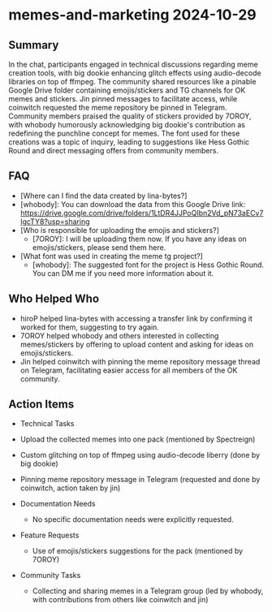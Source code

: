 # memes-and-marketing 2024-10-29

## Summary
 In the chat, participants engaged in technical discussions regarding meme creation tools, with big dookie enhancing glitch effects using audio-decode libraries on top of ffmpeg. The community shared resources like a pinable Google Drive folder containing emojis/stickers and TG channels for OK memes and stickers. Jin pinned messages to facilitate access, while coinwitch requested the meme repository be pinned in Telegram. Community members praised the quality of stickers provided by 7OROY, with whobody humorously acknowledging big dookie's contribution as redefining the punchline concept for memes. The font used for these creations was a topic of inquiry, leading to suggestions like Hess Gothic Round and direct messaging offers from community members.

## FAQ
 - [Where can I find the data created by lina-bytes?]
  - [whobody]: You can download the data from this Google Drive link: https://drive.google.com/drive/folders/1LtDR4JJPoQIbn2Vd_pN73aECv7lgcTY8?usp=sharing
- [Who is responsible for uploading the emojis and stickers?]
  - [7OROY]: I will be uploading them now. If you have any ideas on emojis/stickers, please send them here.
- [What font was used in creating the meme tg project?]
  - [whobody]: The suggested font for the project is Hess Gothic Round. You can DM me if you need more information about it.

## Who Helped Who
 - hiroP helped lina-bytes with accessing a transfer link by confirming it worked for them, suggesting to try again.
- 7OROY helped whobody and others interested in collecting memes/stickers by offering to upload content and asking for ideas on emojis/stickers.
- Jin helped coinwitch with pinning the meme repository message thread on Telegram, facilitating easier access for all members of the OK community.

## Action Items
 - Technical Tasks
  - Upload the collected memes into one pack (mentioned by Spectreign)
  - Custom glitching on top of ffmpeg using audio-decode liberry (done by big dookie)
  - Pinning meme repository message in Telegram (requested and done by coinwitch, action taken by jin)

- Documentation Needs
  - No specific documentation needs were explicitly requested.

- Feature Requests
  - Use of emojis/stickers suggestions for the pack (mentioned by 7OROY)

- Community Tasks
  - Collecting and sharing memes in a Telegram group (led by whobody, with contributions from others like coinwitch and jin)

